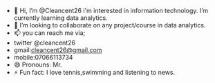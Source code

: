 - 👋 Hi, I’m @Cleancent26
i'm interested in information technology.
I’m currently learning data analytics.
- 💞️ I’m looking to collaborate on any project/course in data analytics.
- 📫 you can reach me via;
- twitter @cleancent26
- gmail:cleancent26@gmail.com
- mobile:07066113734
- 😄 Pronouns: Mr.
- ⚡ Fun fact: I love tennis,swimming and listening to news.

<!---
Cleancent26/Cleancent26 is a ✨ special ✨ repository because its `README.md` (this file) appears on your GitHub profile.
You can click the Preview link to take a look at your changes.
--->
